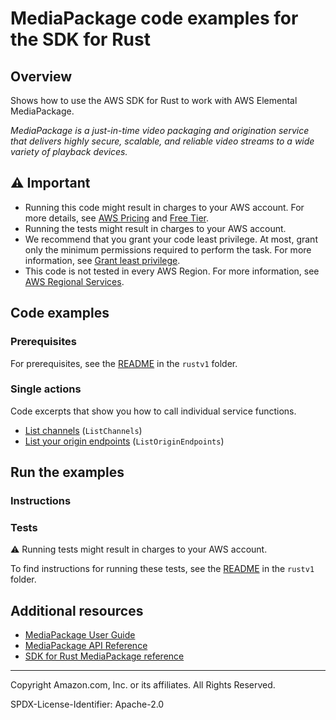 # MediaPackage code examples for the SDK for Rust

## Overview

Shows how to use the AWS SDK for Rust to work with AWS Elemental MediaPackage.

<!--custom.overview.start-->
<!--custom.overview.end-->

_MediaPackage is a just-in-time video packaging and origination service that delivers highly secure, scalable, and reliable video streams to a wide variety of playback devices._

## ⚠ Important

* Running this code might result in charges to your AWS account. For more details, see [AWS Pricing](https://aws.amazon.com/pricing/) and [Free Tier](https://aws.amazon.com/free/).
* Running the tests might result in charges to your AWS account.
* We recommend that you grant your code least privilege. At most, grant only the minimum permissions required to perform the task. For more information, see [Grant least privilege](https://docs.aws.amazon.com/IAM/latest/UserGuide/best-practices.html#grant-least-privilege).
* This code is not tested in every AWS Region. For more information, see [AWS Regional Services](https://aws.amazon.com/about-aws/global-infrastructure/regional-product-services).

<!--custom.important.start-->
<!--custom.important.end-->

## Code examples

### Prerequisites

For prerequisites, see the [README](../../README.md#Prerequisites) in the `rustv1` folder.


<!--custom.prerequisites.start-->
<!--custom.prerequisites.end-->

### Single actions

Code excerpts that show you how to call individual service functions.

- [List channels](src/bin/mediapackage-helloworld.rs#L22) (`ListChannels`)
- [List your origin endpoints](src/bin/list-endpoints.rs#L22) (`ListOriginEndpoints`)


<!--custom.examples.start-->
<!--custom.examples.end-->

## Run the examples

### Instructions


<!--custom.instructions.start-->
<!--custom.instructions.end-->



### Tests

⚠ Running tests might result in charges to your AWS account.


To find instructions for running these tests, see the [README](../../README.md#Tests)
in the `rustv1` folder.



<!--custom.tests.start-->
<!--custom.tests.end-->

## Additional resources

- [MediaPackage User Guide](https://docs.aws.amazon.com/mediapackage/latest/ug/what-is.html)
- [MediaPackage API Reference](https://docs.aws.amazon.com/mediapackage/latest/apireference/what-is.html)
- [SDK for Rust MediaPackage reference](https://docs.rs/aws-sdk-mediapackage/latest/aws_sdk_mediapackage/)

<!--custom.resources.start-->
<!--custom.resources.end-->

---

Copyright Amazon.com, Inc. or its affiliates. All Rights Reserved.

SPDX-License-Identifier: Apache-2.0